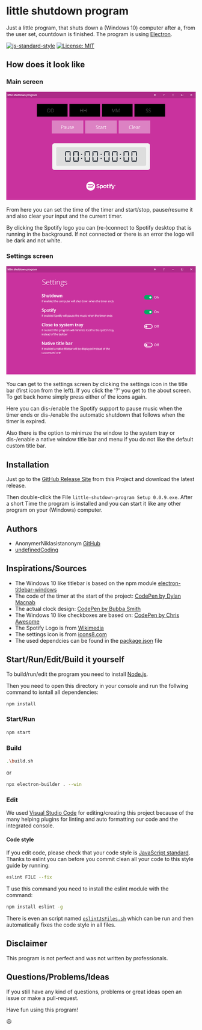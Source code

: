 # little shutdown program

Just a little program, that shuts down a (Windows 10) computer after a, from the user set, countdown is finished. The program is using [Electron](https://electronjs.org/).

[![js-standard-style](https://img.shields.io/badge/code%20style-standard-brightgreen.svg)](http://standardjs.com)
[![License: MIT](https://img.shields.io/badge/license-MIT-brightgreen.svg)](https://opensource.org/licenses/MIT)

## How does it look like

### Main screen

![main-screen-screenshot](/pictures/main-screen-screenshot.png)

From here you can set the time of the timer and start/stop, pause/resume it and also clear your input and the current timer.

By clicking the Spotify logo you can (re-)connect to Spotify desktop that is running in the background. If not connected or there is an error the logo will be dark and not white.

### Settings screen

![settings-screen-screenshot](/pictures/settings-screen-screenshot.png)

You can get to the settings screen by clicking the settings icon in the title bar (first icon from the left). If you click the '?' you get to the about screen. To get back home simply press either of the icons again.

Here you can dis-/enable the Spotify support to pause music when the timer ends or dis-/enable the automatic shutdown that follows when the timer is expired.

Also there is the option to minimze the window to the system tray or dis-/enable a native window title bar and menu if you do not like the default custom title bar.

## Installation

Just go to the [GitHub Release Site](https://github.com/undefinedCoding/little-shutdown-program/releases) from this Project and download the latest release.

Then double-click the File `little-shutdown-program Setup 0.0.9.exe`.
After a short Time the program is installed and you can start it like any other program on your (Windows) computer.

## Authors

- AnonymerNiklasistanonym [GitHub](https://github.com/AnonymerNiklasistanonym)
- [undefinedCoding](https://github.com/undefinedCoding)

## Inspirations/Sources

- The Windows 10 like titlebar is based on the npm module [electron-titlebar-windows](https://www.npmjs.com/package/electron-titlebar-windows)
- The code of the timer at the start of the project: [CodePen by Dylan Macnab](https://codepen.io/DylanMacnab/pen/EVBPzK?q=Javascript+Timer&limit=all&type=type-pens)
- The actual clock design: [CodePen by Bubba Smith](https://codepen.io/bsmith/pen/drElg?q=digital%20clock&order=popularity&depth=everything&show_forks=false)
- The Windows 10 like checkboxes are based on: [CodePen by Chris Awesome](https://codepen.io/ChrisAwesome/pen/yNdMEP?q=windows%2010&order=popularity&depth=everything&show_forks=false)
- The Spotify Logo is from [Wikimedia](https://commons.wikimedia.org/wiki/File:Spotify_logo_with_text.svg)
- The settings icon is from [icons8.com](https://icons8.com/icon/5590/settings)
- The used dependcies can be found in the [package.json](package.json) file

## Start/Run/Edit/Build it yourself

To build/run/edit the program you need to install [Node.js](https://nodejs.org/en/).

Then you need to open this directory in your console and run the follwing command to isntall all dependencies:

``` bash
npm install
```

### Start/Run

``` bash
npm start
```

### Build

``` bash
.\build.sh
```

or

``` bash
npx electron-builder . --win
```

### Edit

We used [Visual Studio Code](https://code.visualstudio.com/) for editing/creating this project because of the many helping plugins for linting and auto formatting our code and the integrated console.

#### Code style

If you edit code, please check that your code style is [JavaScript standard](https://standardjs.com/). Thanks to eslint you can before you commit clean all your code to this style guide by running:

```bash
eslint FILE --fix
```

T use this command you need to install the eslint module with the command:

```bash
npm install eslint -g
```

There is even an script named [`eslintJsFiles.sh`](eslintJsFiles.sh) which can be run and then automatically fixes the code style in all files.

## Disclaimer

This program is not perfect and was not written by professionals.

## Questions/Problems/Ideas

If you still have any kind of questions, problems or great ideas open an issue or make a pull-request.

Have fun using this program!

😃
